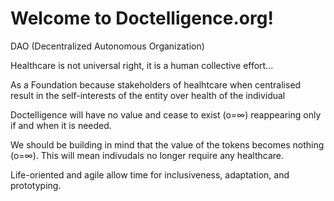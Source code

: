 # Welcome to Doctelligence.org!

DAO (Decentralized Autonomous Organization)

Healthcare is not universal right, it is a human collective effort...

As a Foundation because stakeholders of healhtcare when centralised result in the self-interests of the entity over health of the individual

Doctelligence will have no value and cease to exist (o=∞) reappearing only if and when it is needed. 

We should be building in mind that the value of the tokens becomes nothing (o=∞). This will mean indivudals no longer require any healthcare.

Life-oriented and agile allow time for inclusiveness, adaptation, and prototyping. 
